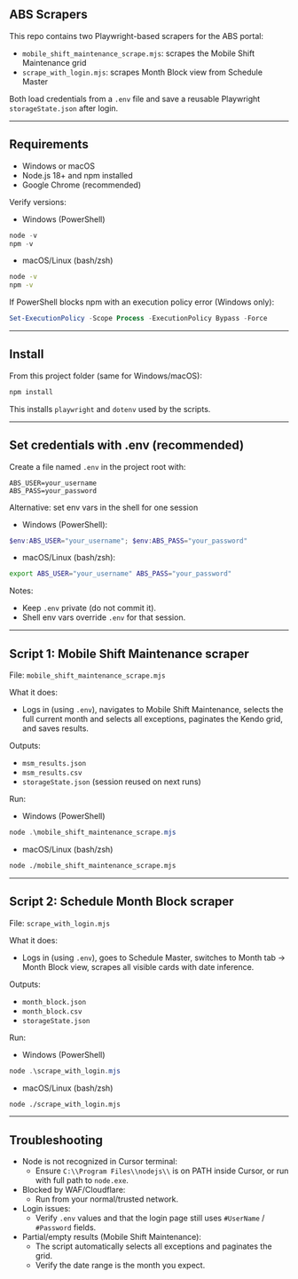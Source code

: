 ## ABS Scrapers

This repo contains two Playwright-based scrapers for the ABS portal:
- `mobile_shift_maintenance_scrape.mjs`: scrapes the Mobile Shift Maintenance grid
- `scrape_with_login.mjs`: scrapes Month Block view from Schedule Master

Both load credentials from a `.env` file and save a reusable Playwright `storageState.json` after login.

---

## Requirements

- Windows or macOS
- Node.js 18+ and npm installed
- Google Chrome (recommended)

Verify versions:

- Windows (PowerShell)
```powershell
node -v
npm -v
```

- macOS/Linux (bash/zsh)
```bash
node -v
npm -v
```

If PowerShell blocks npm with an execution policy error (Windows only):
```powershell
Set-ExecutionPolicy -Scope Process -ExecutionPolicy Bypass -Force
```

---

## Install

From this project folder (same for Windows/macOS):
```bash
npm install
```

This installs `playwright` and `dotenv` used by the scripts.

---

## Set credentials with .env (recommended)

Create a file named `.env` in the project root with:
```env
ABS_USER=your_username
ABS_PASS=your_password
```

Alternative: set env vars in the shell for one session

- Windows (PowerShell):
```powershell
$env:ABS_USER="your_username"; $env:ABS_PASS="your_password"
```

- macOS/Linux (bash/zsh):
```bash
export ABS_USER="your_username" ABS_PASS="your_password"
```

Notes:
- Keep `.env` private (do not commit it).
- Shell env vars override `.env` for that session.

---

## Script 1: Mobile Shift Maintenance scraper

File: `mobile_shift_maintenance_scrape.mjs`

What it does:
- Logs in (using `.env`), navigates to Mobile Shift Maintenance, selects the full current month and selects all exceptions, paginates the Kendo grid, and saves results.

Outputs:
- `msm_results.json`
- `msm_results.csv`
- `storageState.json` (session reused on next runs)

Run:

- Windows (PowerShell)
```powershell
node .\mobile_shift_maintenance_scrape.mjs
```

- macOS/Linux (bash/zsh)
```bash
node ./mobile_shift_maintenance_scrape.mjs
```

---

## Script 2: Schedule Month Block scraper

File: `scrape_with_login.mjs`

What it does:
- Logs in (using `.env`), goes to Schedule Master, switches to Month tab → Month Block view, scrapes all visible cards with date inference.

Outputs:
- `month_block.json`
- `month_block.csv`
- `storageState.json`

Run:

- Windows (PowerShell)
```powershell
node .\scrape_with_login.mjs
```

- macOS/Linux (bash/zsh)
```bash
node ./scrape_with_login.mjs
```

---

## Troubleshooting

- Node is not recognized in Cursor terminal:
  - Ensure `C:\\Program Files\\nodejs\\` is on PATH inside Cursor, or run with full path to `node.exe`.
- Blocked by WAF/Cloudflare:
  - Run from your normal/trusted network.
- Login issues:
  - Verify `.env` values and that the login page still uses `#UserName` / `#Password` fields.
- Partial/empty results (Mobile Shift Maintenance):
  - The script automatically selects all exceptions and paginates the grid.
  - Verify the date range is the month you expect.
